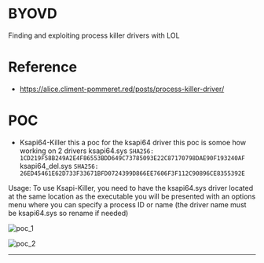 # BYOVD
Finding and exploiting process killer drivers with LOL

# Reference 
- https://alice.climent-pommeret.red/posts/process-killer-driver/

# POC
- Ksapi64-Killer
this a poc for the ksapi64 driver this poc is somoe how working on 2 drivers
ksapi64.sys `SHA256: 1CD219F58B249A2E4F86553BDD649C73785093E22C87170798DAE90F193240AF`
ksapi64_del.sys `SHA256: 26ED45461E62D733F33671BFD0724399D866EE7606F3F112C90896CE8355392E`

Usage:
To use Ksapi-Killer, you need to have the ksapi64.sys driver located at the same location as the executable 
you will be presented with an options menu where you can specify a process ID or name
(the driver name must be ksapi64.sys so rename if needed)


![poc_1](https://github.com/BlackSnufkin/BYOVD/assets/61916899/eeb62017-9451-4546-8903-042d8c0187f7)

![poc_2](https://github.com/BlackSnufkin/BYOVD/assets/61916899/3bed3148-c1c8-4717-8dc7-9eda926bc1ce)

--- 
